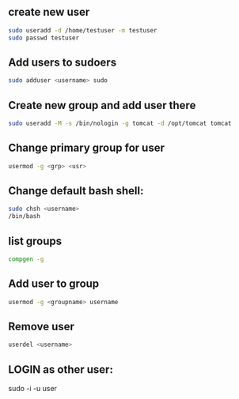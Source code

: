 ## create new user
```bash
sudo useradd -d /home/testuser -m testuser
sudo passwd testuser
```
## Add users to sudoers
```bash
sudo adduser <username> sudo
```

## Create new group and add user there
```bash
sudo useradd -M -s /bin/nologin -g tomcat -d /opt/tomcat tomcat
```

## Change primary group for user
```bash
usermod -g <grp> <usr>
```

## Change default bash shell:
```bash
sudo chsh <username>
/bin/bash
```

## list groups
```bash
compgen -g
```

## Add user to group
```bash
usermod -g <groupname> username
```

## Remove user
```bash
userdel <username>
```

## LOGIN as other user:   
sudo -i -u user    

